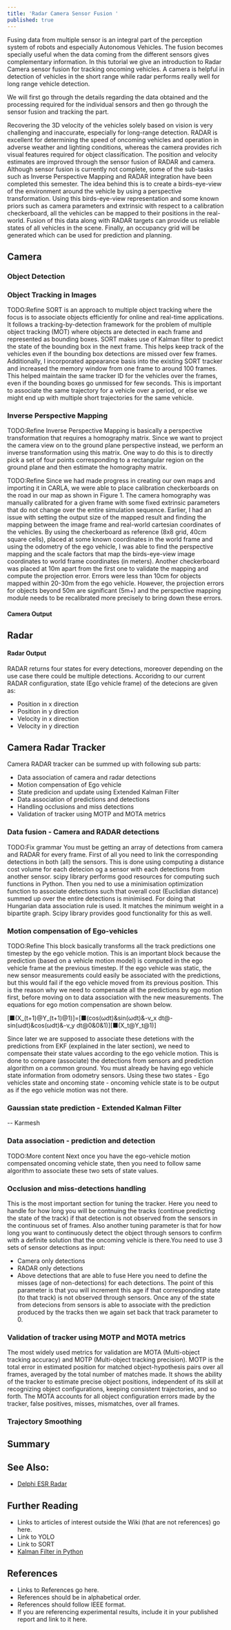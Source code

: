 ```yaml
---
title: 'Radar Camera Sensor Fusion '
published: true
---
```

Fusing data from multiple sensor is an integral part of the perception system of robots and especially Autonomous Vehicles. The fusion becomes specially useful when the data coming from the different sensors gives complementary information. In this tutorial we give an introduction to Radar Camera sensor fusion for tracking oncoming vehicles. A camera is helpful in detection of vehicles in the short range while radar performs really well for long range vehicle detection. 

We will first go through the details regarding the data obtained and the processing required for the individual sensors and then go through the sensor fusion and tracking the part. 

Recovering the 3D velocity of the vehicles solely based on vision is very challenging and inaccurate, especially for long-range detection. RADAR is excellent for determining the speed of oncoming vehicles and operation in adverse weather and lighting conditions, whereas the camera provides rich visual features required for object classification. The position and velocity estimates are improved through the sensor fusion of RADAR and camera. Although sensor fusion is currently not complete, some of the sub-tasks such as Inverse Perspective Mapping and RADAR integration have been completed this semester. The idea behind this is to create a birds-eye-view of the environment around the vehicle by using a perspective transformation. Using this birds-eye-view representation and some known priors such as camera parameters and extrinsic with respect to a calibration checkerboard, all the vehicles can be mapped to their positions in the real-world. Fusion of this data along with RADAR targets can provide us reliable states of all vehicles in the scene. Finally, an occupancy grid will be generated which can be used for prediction and planning.

## Camera


### Object Detection 


### Object Tracking in Images 
TODO:Refine
SORT is an approach to multiple object tracking where the focus is to associate objects efficiently for online and real-time applications. It follows a tracking-by-detection framework for the problem of multiple object tracking (MOT) where objects are detected in each frame and represented as bounding boxes. SORT makes use of Kalman filter to predict the state of the bounding box in the next frame. This helps keep track of the vehicles even if the bounding box detections are missed over few frames. Additionally, I incorporated appearance basis into the existing SORT tracker and increased the memory window from one frame to around 100 frames. This helped maintain the same tracker ID for the vehicles over the frames, even if the bounding boxes go unmissed for few seconds. This is important to associate the same trajectory for a vehicle over a period, or else we might end up with multiple short trajectories for the same vehicle.

### Inverse Perspective Mapping
TODO:Refine
Inverse Perspective Mapping is basically a perspective transformation that requires a homography matrix. Since we want to project the camera view on to the ground plane perspective instead, we perform an inverse transformation using this matrix. One way to do this is to directly pick a set of four points corresponding to a rectangular region on the ground plane and then estimate the homography matrix.

TODO:Refine
Since we had made progress in creating our own maps and importing it in CARLA, we were able to place calibration checkerboards on the road in our map as shown in Figure 1. The camera homography was manually calibrated for a given frame with some fixed extrinsic parameters that do not change over the entire simulation sequence. Earlier, I had an issue with setting the output size of the mapped result and finding the mapping between the image frame and real-world cartesian coordinates of the vehicles. By using the checkerboard as reference (8x8 grid, 40cm square cells), placed at some known coordinates in the world frame and using the odometry of the ego vehicle, I was able to find the perspective mapping and the scale factors that map the birds-eye-view image coordinates to world frame coordinates (in meters). Another checkerboard was placed at 10m apart from the first one to validate the mapping and compute the projection error. Errors were less than 10cm for objects mapped within 20-30m from the ego vehicle. However, the projection errors for objects beyond 50m are significant (5m+) and the perspective mapping module needs to be recalibrated more precisely to bring down these errors.

#### Camera Output


## Radar

#### Radar Output
RADAR returns four states for every detections, moreover depending on the use case there could be multiple detections. Accoridng to our current RADAR configuration, state (Ego vehicle frame) of the detecions are given as: 
- Position in x direction 
- Position in y direction 
- Velocity in x direction 
- Velocity in y direction

## Camera Radar Tracker

Camera RADAR tracker can be summed up with following sub parts: 
- Data association of camera and radar detections
- Motion compensation of Ego vehicle
- State predicion and update using Extended Kalman Filter
- Data association of predictions and detections
- Handling occlusions and miss detections
- Validation of tracker using MOTP and MOTA metrics

### Data fusion - Camera and RADAR detections
TODO:Fix grammar
You must be getting an array of detections from camera and RADAR for every frame. First of all you need to link the corresponding detections in both (all) the sensors. This is  done using computing a distance cost volume for each detecion og a sensor with each detections from another sensor. scipy library performs good resources for computing such functions in Python. Then you ned to use a minimisation optimization function to associate detections such that overall cost (Euclidian distance) summed up over the entire detections is minimised. For doing that Hungarian data association rule is used. It matches the minimum weight in a bipartite graph. Scipy library provides good functionality for this as well. 

### Motion compensation of Ego-vehicles
TODO:Refine
This block basically transforms all the track predictions one timestep by the ego vehicle motion. This is an important block because the prediction (based on a vehicle motion model) is computed in the ego vehicle frame at the previous timestep. If the ego vehicle was static, the new sensor measurements could easily be associated with the predictions, but this would fail if the ego vehicle moved from its previous position. This is the reason why we need to compensate all the predictions by ego motion first, before moving on to data association with the new measurements. The equations for ego motion compensation are shown below.

[■(X_(t+1)@Y_(t+1)@1)]=[■(cos⁡(ωdt)&sin⁡(ωdt)&-v_x dt@-sin⁡(ωdt)&cos⁡(ωdt)&-v_y dt@0&0&1)][■(X_t@Y_t@1)]  

Since later we are supposed to associate these detetions with the predictions from EKF (explained in the later section), we need to compensate their state values according to the ego vehicle motion. This is done to compare (associate) the detections from sensors and prediction algorithm on a common ground. You must already be having ego vehicle state information from odometry sensors. Using these two states - Ego vehicles state and oncoming state - oncoming vehicle state is to be output as if the ego vehicle motion was not there. 

### Gaussian state prediction - Extended Kalman Filter
 -- Karmesh
 
### Data association - prediction and detection
TODO:More content
Next once you have the ego-vehicle motion compensated oncoming vehicle state, then you need to follow same algorithm to associate these two sets of state values.

### Occlusion and miss-detections handling
This is the most important section for tuning the tracker. Here you need to handle for how long you will be contnuing the tracks (continue predicting the state of the track) if that detection is not observed from the sensors in the continuous set of frames. Also another tuning parameter is that for how long you want to continuously detect the object through sensors to confirm with a definite solution that the oncoming vehicle is there.You need to use 3 sets of sensor detections as input: 
- Camera only detections
- RADAR only detections
- Above detections that are able to fuse
Here you need to define the misses (age of non-detections) for each detections. The point of this parameter is that you will increment this age if that corresponding state (to that track) is not observed through sensors. Once any of the state from detecions from sensors is able to associate with the prediction produced by the tracks then we again set back that track parameter to 0.

### Validation of tracker using MOTP and MOTA metrics
The most widely used metrics for validation are MOTA (Multi-object tracking accuracy) and MOTP (Multi-object tracking precision). MOTP is the total error in estimated position for matched object-hypothesis pairs over all frames, averaged by the total number of matches made. It shows the ability of the tracker to estimate precise object positions, independent of its skill at recognizing object configurations, keeping consistent trajectories, and so forth. The MOTA accounts for all object configuration errors made by the tracker, false positives, misses, mismatches, over all frames.

### Trajectory Smoothing


## Summary


## See Also:
- [Delphi ESR Radar](https://github.com/deltaautonomy/roboticsknowledgebase.github.io/blob/master/wiki/sensing/delphi-esr-radar.md)

## Further Reading
- Links to articles of interest outside the Wiki (that are not references) go here.
- Link to YOLO
- Link to SORT
- [Kalman Filter in Python](https://github.com/balzer82/Kalman)

## References
- Links to References go here.
- References should be in alphabetical order.
- References should follow IEEE format.
- If you are referencing experimental results, include it in your published report and link to it here.
